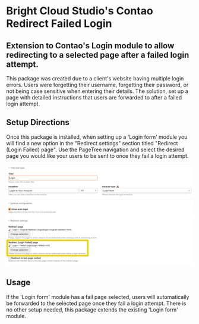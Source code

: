 # Bright Cloud Studio's Contao Redirect Failed Login
## Extension to Contao's Login module to allow redirecting to a selected page after a failed login attempt.

This package was created due to a client's website having multiple login errors. Users were forgetting their username, forgetting their password, or not being case sensitive when entering their details. The solution, set up a page with detailed instructions that users are forwarded to after a failed login attempt.

## Setup Directions
Once this package is installed, when setting up a 'Login form' module you will find a new option in the "Redirect settings" section titled "Redirect (Login Failed) page". Use the PageTree navigation and select the desired page you would like your users to be sent to once they fail a login attempt.

![Login form - New setting](https://raw.githubusercontent.com/bright-cloud-studio/contao-redirect-failed-login/main/images/tutorial_1.jpg)

## Usage
If the 'Login form' module has a fail page selected, users will automatically be forwarded to the selected page once they fail a login attempt. There is no other setup needed, this package extends the existing 'Login form' module.
